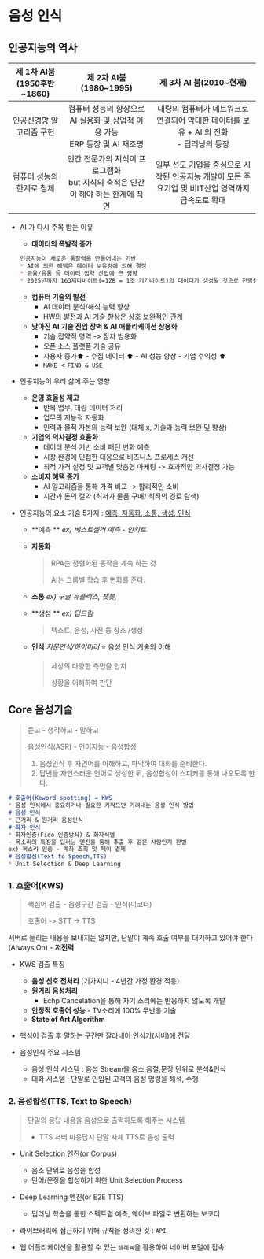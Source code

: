 # 음성 인식

## 인공지능의 역사

| 제 1차 AI붐 (1950후반~1860) |                    제 2차 AI붐(1980~1995)                    |                   제 3차 AI 붐(2010~현재)                    |
| :-------------------------: | :----------------------------------------------------------: | :----------------------------------------------------------: |
|  인공신경망 알고리즘 구현   | 컴퓨터 성능의 향상으로 AI 실용화 및 상업적 이용 가능<br />ERP 등장 및 AI 재조명 | 대량의 컴퓨터가 네트워크로 연결되어 막대한 데이터를 보유 + AI 의 진화 <br />- 딥러닝의 등장 |
|  컴퓨터 성능의 한계로 침체  | 인간 전문가의 지식이 프로그램화<br />but 지식의 축적은 인간이 해야 하는 한계에 직면 | 일부 선도 기업을 중심으로 시작된 인공지능 개발이 모든 주요기업 및 비IT산업 영역까지 급속도로 확대 |

* AI 가 다시 주목 받는 이유

  * **데이터의 폭발적 증가**

  ```markdown
  인공지능이 새로운 통찰력을 만들어내는 기반
  * AI에 의한 혜택은 데이터 보유량에 의해 결정
  * 금융/유통 등 데이터 집약 산업에 큰 영향
  * 2025년까지 163제타바이트(=1ZB = 1조 기가바이트)의 데이터가 생성될 것으로 전망됨
  ```

  * **컴퓨터 기술의 발전**
    * AI 데이터 분석/해석 능력 향상
    * HW의 발전과 AI 기술 향상은 상호 보완적인 관계
  * **낮아진 AI 기술 진입 장벽 & AI 애플리케이션 상용화**
    * 기술 집약적 영역 -> 점차 범용화
    * 오픈 소스 플랫폼 기술 공유
    * 사용자 증가:arrow_up:  - 수집 데이터 :arrow_up: - AI 성능 향상 - 기업 수익성 :arrow_up:
    * `MAKE `< `FIND & USE`

* 인공지능이 우리 삶에 주는 영향 

  * **운영 효율성 제고**
    * 반복 업무, 대량 데이터 처리
    * 업무의 지능적 자동화
    * 인력과 물적 자본의 능력 보완 (대체 x, 기술과 능력 보완 및 향상)
  * **기업의 의사결정 효율화**
    * 데이터 분석 기반 소비 패턴 변화 예측
    * 시장 환경에 민첩한 대응으로 비즈니스 프로세스 개선
    * 최적 가격 설정 및 고객별 맞춤형 마케팅 -> 효과적인 의사결정 가능
  * **소비자 혜택 증가**
    * AI 알고리즘을 통해 가격 비교 -> 합리적인 소비
    * 시간과 돈의 절약 (최저가 물품 구매/ 최적의 경로 탐색)

* 인공지능의 요소 기술 5가지 : <u>예측, 자동화, 소통, 생성, 인식</u>

  * **예측 ** *ex) 베스트셀러 예측 - 인키트*

  * **자동화**

    > RPA는 정형화된 동작을 계속 하는 것
    >
    > AI는 그룹별 학습 후 변화를 준다.

  * **소통**  *ex) 구글 듀플렉스, 챗봇,* 

  * **생성 ** *ex) 딥드림*

    > 텍스트, 음성, 사진 등 창조 /생성

  * **인식** *지문인식/하이미러*        :star: 음성 인식 기술의 이해 

    > 세상의 다양한 측면을 인지 
    >
    > 상황을 이해하여 판단

## Core 음성기술

> 듣고 - 생각하고 - 말하고
>
> 음성인식(ASR) - 언어지능 - 음성합성
>
> 1. 음성인식 후 자연어를 이해하고, 파악하여 대화를 준비한다.
> 2. 답변을 자연스러운 언어로 생성한 뒤, 음성합성이 스피커를 통해 나오도록 한다.
>
> 

```markdown
# 호출어(Keword spotting) = KWS
* 음성 인식에서 중요하거나 필요한 키워드만 가려내는 음성 인식 방법
# 음성 인식
* 근거리 & 원거리 음성인식
# 화자 인식
* 화자인증(Fido 인증방식) & 화자식별
- 목소리의 특징을 딥러닝 엔진을 통해 추출 후 같은 사람인지 판별
ex) 목소리 인증 - 계좌 조회 및 페이 결제
# 음성합성(Text to Speech,TTS)
* Unit Selection & Deep Learning
```

### 1. 호출어(KWS)

> 핵심어 검출 - 음성구간 검출 - 인식(디코더)
>
> 호출어 -> STT -> TTS

서버로 들리는 내용을 보내지는 않지만, 단말이 계속 호출 여부를 대기하고 있어야 한다(Always On) - **저전력**

* KWS 검출 특징
  * **음성 신호 전처리** (기가지니 - 4년간 가정 환경 적응)
  * **원거리 음성처리**
    * Echp Cancelation을 통해 자기 소리에는 반응하지 않도록 개발
  * **안정적 호출어 성능** - TV소리에 100% 무반응 기술
  * **State of Art Algorithm**

* 핵심어 검출 후 말하는 구간만 잘라내어 인식기(서버)에 전달

* 음성인식 주요 시스템
  * 음성 인식 시스템 : 음성 Stream을 음소,음절,문장 단위로 분석&인식
  * 대화 시스템 : 단말로 인입된 고객의 음성 명령을 해석, 수행

### 2. 음성합성(TTS, Text to Speech)

> 단말의 응답 내용을 음성으로 출력하도록 해주는 시스템
>
> - TTS 서버 미응답시 단말 자체 TTS로  음성 출력

* Unit Selection 엔진(or Corpus)
  * 음소 단위로 음성을 합성
  * 단어/문장을 합성하기 위한 Unit Selection Process
* Deep Learning 엔진(or E2E TTS)
  * 딥러닝 학습을 통한 스펙트럼 예측, 웨이브 파일로 변환하는 보코더

* 라이브러리에 접근하기 위해 규칙을 정의한 것 : `API`
* 웹 어플리케이션을 활용할 수 있는 `셀레늄`을 활용하여 네이버 포털에 접속